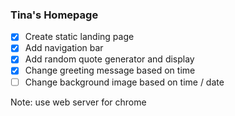 ### Tina's Homepage 

- [x] Create static landing page
- [x] Add navigation bar
- [x] Add random quote generator and display
- [x] Change greeting message based on time
- [ ] Change background image based on time / date

Note: use web server for chrome
